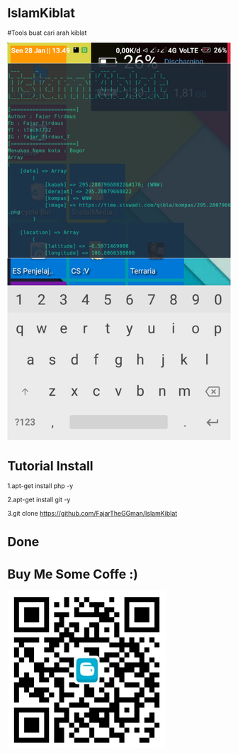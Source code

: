 # IslamKiblat
#Tools buat cari arah kiblat

![alt text](https://github.com/FajarTheGGman/IslamKiblat/blob/master/.image/Screenshot_2019-01-28-13-49-44-088_com.real.launcher.wp.ten.png)

# Tutorial Install
1.apt-get install php -y

2.apt-get install git -y

3.git clone https://github.com/FajarTheGGman/IslamKiblat

# Done


# Buy Me Some Coffe :)
![donate](https://raw.githubusercontent.com/FajarTheGGman/F-Tools/master/.images/donate.jpeg)
